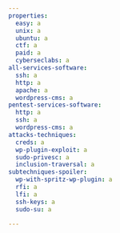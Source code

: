 ```yaml
---
properties:
  easy: a
  unix: a
  ubuntu: a
  ctf: a
  paid: a
  cyberseclabs: a
all-services-software:
  ssh: a
  http: a
  apache: a
  wordpress-cms: a
pentest-services-software:
  http: a
  ssh: a
  wordpress-cms: a
attacks-techniques:
  creds: a
  wp-plugin-exploit: a
  sudo-privesc: a
  inclusion-traversal: a
subtechniques-spoiler:
  wp-with-spritz-wp-plugin: a
  rfi: a
  lfi: a
  ssh-keys: a
  sudo-su: a

---
```

